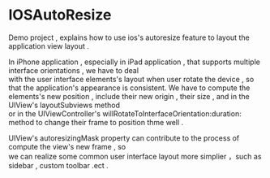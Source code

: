 IOSAutoResize
=============
Demo project , explains how to use ios's autoresize feature to layout the application view layout .   

In iPhone application , especially in iPad application , that supports multiple interface orientations , we have to deal  
with the user interface elements's layout when user rotate the device , so that the application's appearance is consistent.
We have to compute the elements's new position , include their new origin , their size , and in the UIView's layoutSubviews method  
or in the UIViewController's willRotateToInterfaceOrientation:duration: method to change their frame to position thme well .   

UIView's autoresizingMask property can contribute to the process of compute the view's new frame , so  
we can realize some common user interface layout more simplier ，such as sidebar , custom toolbar .ect .
